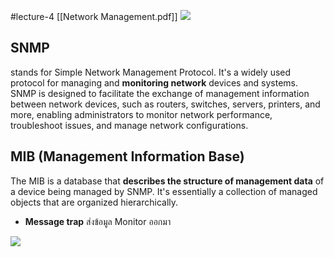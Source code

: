 #lecture-4 
[[Network Management.pdf]]
![](https://i.imgur.com/xMGXhTB.png)

## SNMP 
stands for Simple Network Management Protocol. It's a widely used protocol for managing and **monitoring network** devices and systems. SNMP is designed to facilitate the exchange of management information between network devices, such as routers, switches, servers, printers, and more, enabling administrators to monitor network performance, troubleshoot issues, and manage network configurations.

## MIB (Management Information Base)
The MIB is a database that **describes the structure of management data** of a device being managed by SNMP. It's essentially a collection of managed objects that are organized hierarchically.


- **Message trap** ส่งข้อมูล Monitor ออกมา

![](https://i.imgur.com/4Y0Z2DV.png)
